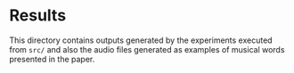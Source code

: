 # Results

This directory contains outputs generated by the experiments executed from
`src/` and also the audio files generated as examples of musical words presented
in the paper. 